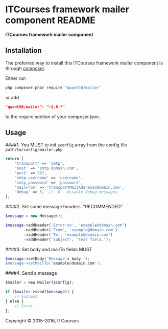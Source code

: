 ITCourses framework mailer component README
============

**ITCourses framework mailer component**



## Installation

The preferred way to install this ITCourses framework mailer component is through [composer](http://getcomposer.org/download/).

Either run

```sh
php composer.phar require "qwant50/mailer"
```

or add

```json
"qwant50/mailer": "~2.0.*"
```

to the require section of your composer.json.


## Usage

####1. You MUST to init `$config` array from the config file `path/to/config/mailer.php`

```php
return [
    'transport' => 'smtp',
    'host' => 'smtp.domain.com',
    'port' => 587,
    'smtp_username' => 'username',
    'smtp_password' => 'password',
    'mailFrom' => 'transportMailAddress@domain.com',
    'debug' => 5,  //  0 - disable debug messages
];
```

####2. Set some message headers. "RECOMMENDED"

```php
$message = new Message();

$message->addHeader('Error-to', 'example@domain.com')
        ->addHeader('From', 'example@domain.com')
        ->addHeader('To', 'example@domain.com')
        ->addHeader('Subject', 'Text field.');
```

####3. Set body and mailTo fields MUST

```php
$message->setBody('Message's body.');
$message->setMailTo('example@domain.com');
```

####4. Send a message

```php
$mailer = new Mailer($config);

if ($mailer->send($message)) {
    // Success
} else {
    // Error
};
```

Copyright © 2015-2016, ITCourses
